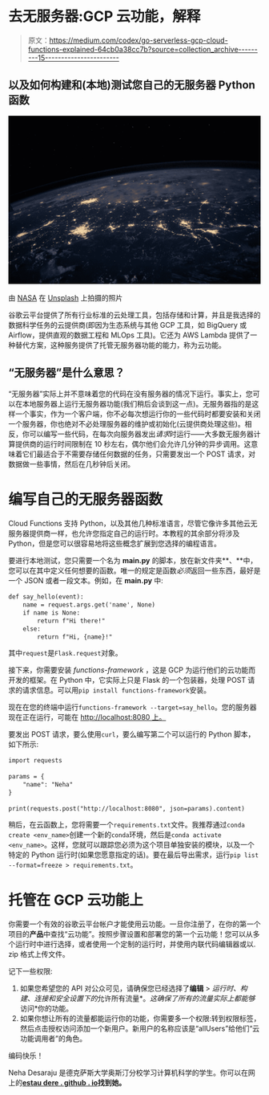 # 去无服务器:GCP 云功能，解释

> 原文：<https://medium.com/codex/go-serverless-gcp-cloud-functions-explained-64cb0a38cc7b?source=collection_archive---------15----------------------->

## 以及如何构建和(本地)测试您自己的无服务器 Python 函数

![](img/4f2ca2784738adb655ba1c390067ae41.png)

由 [NASA](https://unsplash.com/@nasa?utm_source=medium&utm_medium=referral) 在 [Unsplash](https://unsplash.com?utm_source=medium&utm_medium=referral) 上拍摄的照片

谷歌云平台提供了所有行业标准的云处理工具，包括存储和计算，并且是我选择的数据科学任务的云提供商(即因为生态系统与其他 GCP 工具，如 BigQuery 或 Airflow，提供直观的数据工程和 MLOps 工具)。它还为 AWS Lambda 提供了一种替代方案，这种服务提供了托管无服务器功能的能力，称为云功能。

## “无服务器”是什么意思？

“无服务器”实际上并不意味着您的代码在没有服务器的情况下运行。事实上，您可以在本地服务器上运行无服务器功能(我们稍后会谈到这一点)。无服务器指的是这样一个事实，作为一个客户端，你不必每次想运行你的一些代码时都要安装和关闭一个服务器，你也绝对不必处理服务器的维护或初始化(云提供商处理这些)。相反，你可以编写一些代码，在每次向服务器发出*请求*时运行——大多数无服务器计算提供商的运行时间限制在 10 秒左右，偶尔他们会允许几分钟的异步调用。这意味着它们最适合于不需要存储任何数据的任务，只需要发出一个 POST 请求，对数据做一些事情，然后在几秒钟后关闭。

# 编写自己的无服务器函数

Cloud Functions 支持 Python，以及其他几种标准语言，尽管它像许多其他云无服务器提供商一样，也允许您指定自己的运行时。本教程的其余部分将涉及 Python，但是您可以很容易地将这些概念扩展到您选择的编程语言。

要进行本地测试，您只需要一个名为 **main.py** 的脚本，放在新文件夹**、**中，您可以在其中定义任何想要的函数。唯一的规定是函数*必须*返回一些东西，最好是一个 JSON 或者一段文本。例如，在 **main.py** 中:

```
def say_hello(event):
    name = request.args.get('name', None)
    if name is None:
        return f"Hi there!"
    else:
        return f"Hi, {name}!"
```

其中`request`是`Flask.request`对象。

接下来，你需要安装 *functions-framework* ，这是 GCP 为运行他们的云功能而开发的框架。在 Python 中，它实际上只是 Flask 的一个包装器，处理 POST 请求的请求信息。可以用`pip install functions-framework`安装。

现在在您的终端中运行`functions-framework --target=say_hello`。您的服务器现在正在运行，可能在 [http://localhost:8080 上。](http://localhost:8080.)

要发出 POST 请求，要么使用`curl`，要么编写第二个可以运行的 Python 脚本，如下所示:

```
import requests

params = {
    "name": "Neha"
}

print(requests.post("http://localhost:8080", json=params).content)
```

稍后，在云函数上，您将需要一个`requirements.txt`文件。我推荐通过`conda create <env_name>`创建一个新的`conda`环境，然后是`conda activate <env_name>`。这样，您就可以跟踪您必须为这个项目单独安装的模块，以及一个特定的 Python 运行时(如果您愿意指定的话)。要在最后导出需求，运行`pip list --format=freeze > requirements.txt`。

# 托管在 GCP 云功能上

你需要一个有效的谷歌云平台帐户才能使用云功能。一旦你注册了，在你的第一个项目的**产品**中查找“云功能”。按照步骤设置和部署您的第一个云功能！您可以从多个运行时中进行选择，或者使用一个定制的运行时，并使用内联代码编辑器或以. zip 格式上传文件。

记下一些权限:

1.  如果您希望您的 API 对公众可见，请确保您已经选择了**编辑** > *运行时、构建、连接和安全设置下的*允许所有流量*。*这确保了所有的流量实际上都能够*访问*你的功能。
2.  如果你想让所有的流量都能运行你的功能，你需要多一个权限:转到权限标签，然后点击授权访问添加一个新用户。新用户的名称应该是“allUsers”给他们“云功能调用者”的角色。

编码快乐！

Neha Desaraju 是德克萨斯大学奥斯汀分校学习计算机科学的学生。你可以在网上的[**estau dere . github . io**](https://estaudere.github.io/)**找到她。**